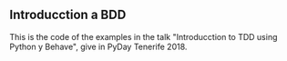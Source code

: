 ## Introducction a BDD

This is the code of the examples in the talk "Introducction to TDD using 
Python y Behave", give in PyDay Tenerife 2018.


